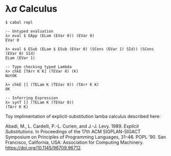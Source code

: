λσ Calculus
============

```
$ cabal repl

-- Untyped evaluation
λ> eval $ EApp (ELam (EVar 0)) (EVar 0)
EVar 0

λ> eval $ ESub (ELam $ ESub (EVar 0) (SCons (EVar 1) SId)) (SCons (EVar 0) SId)
ELam (EVar 1)

-- Type checking typed Lambda
λ> chkE [TArr K K] (TEVar 0) (K)
NotOK

λ> chkE [] (TELam K (TEVar 0)) (TArr K K)
OK

-- Inferring Expression
λ> synT [] (TELam K (TEVar 0))
(TArr K K)
```

Toy implimentation of explicit-substitution lamba calculus described here:

Abadi, M., L. Cardelli, P.-L. Curien, and J.-J. Levy. 1989. _Explicit Substitutions._
In Proceedings of the 17th ACM SIGPLAN-SIGACT Symposium on Principles of Programming Languages, 31–46. POPL ’90.
San Francisco, California, USA: Association for Computing Machinery.
https://doi.org/10.1145/96709.96712.
